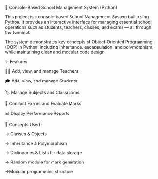 🏫 Console-Based School Management System (Python)

This project is a console-based School Management System built using Python. It provides an interactive interface for managing essential school operations such as students, teachers, classes, and exams — all through the terminal.

The system demonstrates key concepts of Object-Oriented Programming (OOP) in Python, including inheritance, encapsulation, and polymorphism, while maintaining clean and modular code design.

✨ Features

👩‍🏫 Add, view, and manage Teachers

🎓 Add, view, and manage Students

🏷️ Manage Subjects and Classrooms

🧮 Conduct Exams and Evaluate Marks

📊 Display Performance Reports


🧠 Concepts Used :

-> Classes & Objects

-> Inheritance & Polymorphism

-> Dictionaries & Lists for data storage

-> Random module for mark generation

->Modular programming structure


